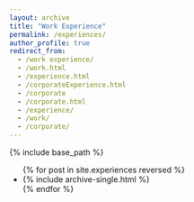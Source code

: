 ```yaml
---
layout: archive
title: "Work Experience"
permalink: /experiences/
author_profile: true
redirect_from:
  - /work experience/
  - /work.html
  - /experience.html
  - /corporateExperience.html
  - /corporate
  - /corporate.html
  - /experience/
  - /work/
  - /corporate/
---
```



{% include base_path %}

<ul>
{% for post in site.experiences reversed %}
  <li> {% include archive-single.html %} </li>
{% endfor %}
<!--   {% include archive-single.html %} -->
</ul>
